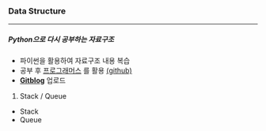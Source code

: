 ### Data Structure

---

##### Python으로 다시 공부하는 자료구조

- 파이썬을 활용하여 자료구조 내용 복습
- 공부 후 [프로그래머스](https://programmers.co.kr/learn/challenges) 를 활용 [(github)](https://github.com/Yeo0/Programmers)
- **[Gitblog](https://yeo0.github.io/tag/pg-python/)** 업로드



1. Stack / Queue
  - Stack 
  - Queue 

